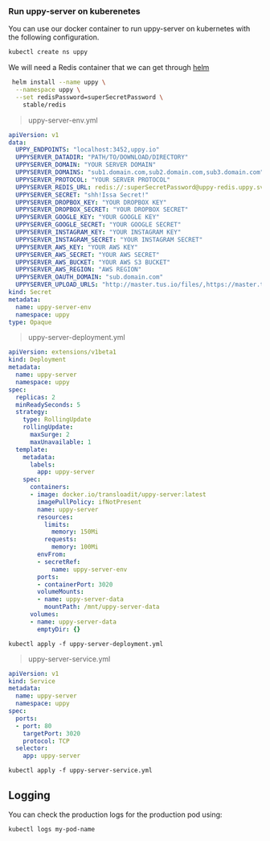 ### Run uppy-server on kuberenetes

You can use our docker container to run uppy-server on kubernetes with the following configuration.
```bash
kubectl create ns uppy
```
We will need a Redis container that we can get through [helm](https://github.com/kubernetes/helm)

```bash
 helm install --name uppy \
  --namespace uppy \
  --set redisPassword=superSecretPassword \
    stable/redis
```

> uppy-server-env.yml
```yaml
apiVersion: v1
data:
  UPPY_ENDPOINTS: "localhost:3452,uppy.io"
  UPPYSERVER_DATADIR: "PATH/TO/DOWNLOAD/DIRECTORY"
  UPPYSERVER_DOMAIN: "YOUR SERVER DOMAIN"
  UPPYSERVER_DOMAINS: "sub1.domain.com,sub2.domain.com,sub3.domain.com"
  UPPYSERVER_PROTOCOL: "YOUR SERVER PROTOCOL"
  UPPYSERVER_REDIS_URL: redis://:superSecretPassword@uppy-redis.uppy.svc.cluster.local:6379
  UPPYSERVER_SECRET: "shh!Issa Secret!"
  UPPYSERVER_DROPBOX_KEY: "YOUR DROPBOX KEY"
  UPPYSERVER_DROPBOX_SECRET: "YOUR DROPBOX SECRET"
  UPPYSERVER_GOOGLE_KEY: "YOUR GOOGLE KEY"
  UPPYSERVER_GOOGLE_SECRET: "YOUR GOOGLE SECRET"
  UPPYSERVER_INSTAGRAM_KEY: "YOUR INSTAGRAM KEY"
  UPPYSERVER_INSTAGRAM_SECRET: "YOUR INSTAGRAM SECRET"
  UPPYSERVER_AWS_KEY: "YOUR AWS KEY"
  UPPYSERVER_AWS_SECRET: "YOUR AWS SECRET"
  UPPYSERVER_AWS_BUCKET: "YOUR AWS S3 BUCKET"
  UPPYSERVER_AWS_REGION: "AWS REGION"
  UPPYSERVER_OAUTH_DOMAIN: "sub.domain.com"
  UPPYSERVER_UPLOAD_URLS: "http://master.tus.io/files/,https://master.tus.io/files/"
kind: Secret
metadata:
  name: uppy-server-env
  namespace: uppy
type: Opaque
```

> uppy-server-deployment.yml
```yaml
apiVersion: extensions/v1beta1
kind: Deployment
metadata:
  name: uppy-server
  namespace: uppy
spec:
  replicas: 2
  minReadySeconds: 5
  strategy:
    type: RollingUpdate
    rollingUpdate:
      maxSurge: 2
      maxUnavailable: 1
  template:
    metadata:
      labels:
        app: uppy-server
    spec:
      containers:
      - image: docker.io/transloadit/uppy-server:latest
        imagePullPolicy: ifNotPresent
        name: uppy-server        
        resources:
          limits:
            memory: 150Mi
          requests:
            memory: 100Mi
        envFrom:
        - secretRef:
            name: uppy-server-env
        ports:
        - containerPort: 3020
        volumeMounts:
        - name: uppy-server-data
          mountPath: /mnt/uppy-server-data
      volumes:
      - name: uppy-server-data
        emptyDir: {}
```

`kubectl apply -f uppy-server-deployment.yml`

> uppy-server-service.yml

```yaml
apiVersion: v1
kind: Service
metadata:
  name: uppy-server
  namespace: uppy
spec:
  ports:
  - port: 80
    targetPort: 3020
    protocol: TCP
  selector:
    app: uppy-server
```

`kubectl apply -f uppy-server-service.yml`

## Logging

You can check the production logs for the production pod using: 

```bash
kubectl logs my-pod-name 
```
